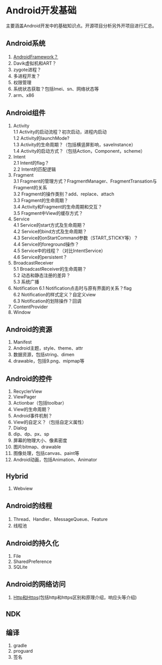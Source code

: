 # Android开发基础

主要涵盖Android开发中的基础知识点。开源项目分析另外开项目进行汇总。

## Android系统
1. [AndroidFramework？](https://github.com/hellodevclub/AndroidBase/blob/master/doc/AndroidFramework.md)
2. Davik虚拟机和ART？
3. zygote进程？  
4. 多进程开发？  
5. 权限管理  
6. 系统状态获取？包括Imei、sn、网络状态等
7. arm、x86

## Android组件
1. Activity  
  1.1 Activity的启动流程？初次启动，进程内启动  
  1.2 Activity的launchMode?  
  1.3 Activity的生命周期？（包括横竖屏影响，saveInstance）  
  1.4 Activity的启动方式？（包括Action，Component，scheme）  
2. Intent  
  2.1 Intent的flag？  
  2.2 Intent的匹配逻辑  
3. Fragment  
  3.1 Fragment的管理方式？FragmentManager、FragmentTransation与Fragment的关系  
  3.2 Fragment的操作类别？add、replace、attach  
  3.3 Fragment的生命周期？  
  3.4 Activity和Fragment的生命周期和交互？  
  3.5 Fragment中View的缓存方式？  
4. Service  
  4.1 Service的start方式及生命周期？  
  4.2 Service的bind方式及生命周期？  
  4.3 Service的onStartCommand参数（START_STICKY等）？  
  4.4 Service的foreground操作？  
  4.5 Service中的线程？（对比IntentService）  
  4.6 Service的persistent？  
5. BroadcastReceiver  
  5.1 BroadcastReceiver的生命周期？  
  5.2 动态和静态注册的差异？  
  5.3 系统广播  
6. Notification 
  6.1 Notification点击时与原有界面的关系？flag  
  6.2 Notification的样式定义？自定义view  
  6.3 Notification的划除操作？回调   
7. ContentProvider  
8. Window

## Android的资源
1. Manifest  
2. Android主题，style、theme、attr
3. 数据资源，包括string、dimen
4. drawable，包括9.png、mipmap等

## Android的控件 
1. RecyclerView  
2. ViewPager  
3. Actionbar（包括toolbar）  
4. View的生命周期？  
5. Android事件机制？  
6. View的自定义？（包括自定义属性）  
7. Dialog  
8. dip、dp、px、sp  
9. 屏幕的物理大小、像素密度
10. 图片bitmap、drawable
11. 图像处理，包括canvas、paint等
12. Android动画，包括Animation、Animator

## Hybrid
1. Webview  

## Android的线程  
1. Thread、Handler、MessageQueue、Feature  
2. 线程池  

## Android的持久化
1. File  
2. SharedPreference  
3. SQLite  

## Android的网络访问  
1. [Http和Https](https://github.com/hellodevclub/AndroidBase/blob/master/doc/Http%E5%92%8CHttps.md)(包括http和https区别和原理介绍，响应头等介绍)

## NDK

## 编译
1. gradle  
2. proguard  
3. 签名
